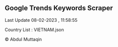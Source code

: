 

## Google Trends Keywords Scraper 
 
Last Update 08-02-2023 , 11:58:55

Country List :
VIETNAM.json



© Abdul Muttaqin 
